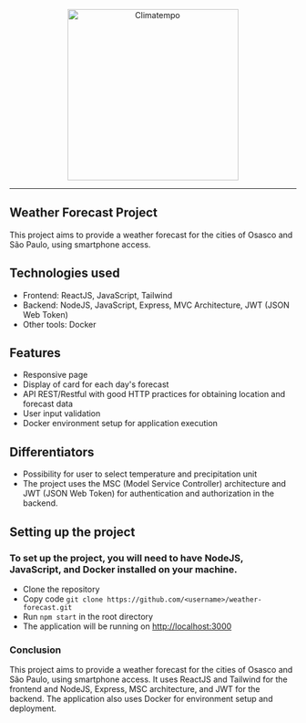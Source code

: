 <p align="center">
  <a href="http://www.climatempo.com.br">
      <img src="http://i.imgur.com/Q9lCAMF.png" alt="Climatempo" width="300px"/>
  </a>
</p>

___
## Weather Forecast Project
This project aims to provide a weather forecast for the cities of Osasco and São Paulo, using smartphone access.

## Technologies used

- Frontend: ReactJS, JavaScript, Tailwind
- Backend: NodeJS, JavaScript, Express, MVC Architecture, JWT (JSON Web Token)
- Other tools: Docker

## Features
- Responsive page
- Display of card for each day's forecast
- API REST/Restful with good HTTP practices for obtaining location and forecast data
- User input validation
- Docker environment setup for application execution

## Differentiators
- Possibility for user to select temperature and precipitation unit
- The project uses the MSC (Model Service Controller) architecture and JWT (JSON Web Token) for authentication and authorization in the backend.

## Setting up the project
### To set up the project, you will need to have NodeJS, JavaScript, and Docker installed on your machine.

- Clone the repository
- Copy code `git clone https://github.com/<username>/weather-forecast.git`
- Run `npm start` in the root directory
- The application will be running on [http://localhost:3000](http://localhost:3000)

### Conclusion
This project aims to provide a weather forecast for the cities of Osasco and São Paulo, using smartphone access. It uses ReactJS and Tailwind for the frontend and NodeJS, Express, MSC architecture, and JWT for the backend. The application also uses Docker for environment setup and deployment.
